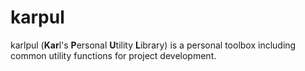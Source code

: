 # karpul
karlpul (**Kar**l's **P**ersonal **U**tility **L**ibrary) is a personal toolbox including common utility functions for project development. 

